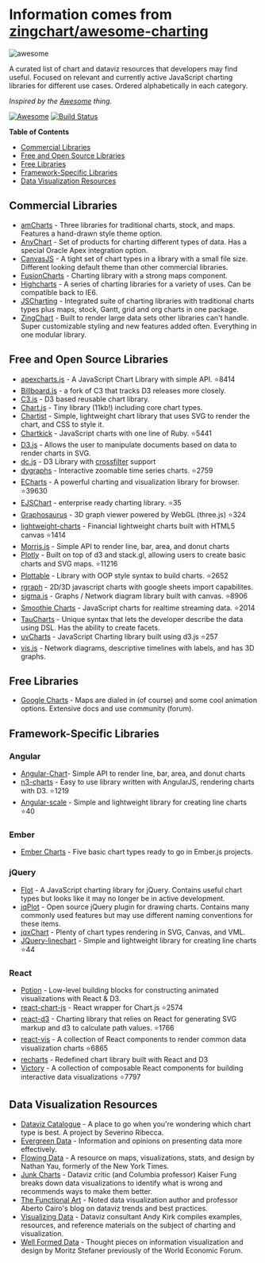 # Information comes from [zingchart/awesome-charting](https://github.com/zingchart/awesome-charting)

<img src="https://cdn.rawgit.com/zingchart/awesome-charting/media/assets/awesome-charting.svg" alt="awesome">

A curated list of chart and dataviz resources that developers may find useful. Focused on relevant and currently active JavaScript charting libraries for different use cases. Ordered alphabetically in each category.

*Inspired by the <a href="https://github.com/sindresorhus/awesome">Awesome</a> thing.*

[![Awesome](https://cdn.rawgit.com/sindresorhus/awesome/d7305f38d29fed78fa85652e3a63e154dd8e8829/media/badge.svg)](https://github.com/sindresorhus/awesome) [![Build Status](https://travis-ci.org/zingchart/awesome-charting.svg?branch=master)](https://travis-ci.org/zingchart/awesome-charting)

**Table of Contents**
*  [Commercial Libraries](#commercial-libraries)
*  [Free and Open Source Libraries](#free-and-open-source-libraries)
*  [Free Libraries](#free-libraries)
*  [Framework-Specific Libraries](#framework-specific-libraries)
*  [Data Visualization Resources](#data-visualization-resources)

## Commercial Libraries
* [amCharts](https://www.amcharts.com/) - Three libraries for traditional charts, stock, and maps. Features a hand-drawn style theme option.
* [AnyChart](http://www.anychart.com/) - Set of products for charting different types of data. Has a special Oracle Apex integration option.
* [CanvasJS](http://canvasjs.com/) - A tight set of chart types in a library with a small file size. Different looking default theme than other commercial libraries.
* [FusionCharts](http://www.fusioncharts.com/) - Charting library with a strong maps component.
* [Highcharts](http://www.highcharts.com/) - A series of charting libraries for a variety of uses. Can be compatible back to IE6.
* [JSCharting](https://JSCharting.com/) - Integrated suite of charting libraries with traditional charts types plus maps, stock, Gantt, grid and org charts in one package.
* [ZingChart](http://www.zingchart.com) - Built to render large data sets other libraries can't handle. Super customizable styling and new features added often. Everything in one modular library.

## Free and Open Source Libraries
* [apexcharts.js](https://github.com/apexcharts/apexcharts.js) - A JavaScript Chart Library with simple API. :star:8414
* [Billboard.js](https://naver.github.io/billboard.js/) - a fork of C3 that tracks D3 releases more closely.
* [C3.js](http://c3js.org/) - D3 based reusable chart library.
* [Chart.js](http://www.chartjs.org/) - Tiny library (11kb!) including core chart types.
* [Chartist](https://gionkunz.github.io/chartist-js/) - Simple, lightweight chart library that uses SVG to render the chart, and CSS to style it.
* [Chartkick](https://github.com/ankane/chartkick) - JavaScript charts with one line of Ruby. :star:5441
* [D3.js](https://d3js.org/) - Allows the user to manipulate documents based on data to render charts in SVG.
* [dc.js](https://dc-js.github.io/dc.js/) - D3 Library with [crossfilter](http://square.github.io/crossfilter/) support
* [dygraphs](https://github.com/danvk/dygraphs) - Interactive zoomable time series charts. :star:2759
* [ECharts](https://github.com/ecomfe/echarts) - A powerful charting and visualization library for browser. :star:39630
* [EJSChart](https://github.com/EmpriseCorporation/EJSCharts) - enterprise ready charting library. :star:35
* [Graphosaurus](https://github.com/frewsxcv/graphosaurus) - 3D graph viewer powered by WebGL (three.js) :star:324
* [lightweight-charts](https://github.com/tradingview/lightweight-charts) - Financial lightweight charts built with HTML5 canvas :star:1414
* [Morris.js](http://morrisjs.github.io/morris.js) - Simple API to render line, bar, area, and donut charts
* [Plotly](https://github.com/plotly/plotly.js) - Built on top of d3 and stack.gl, allowing users to create basic charts and SVG maps. :star:11216
* [Plottable](https://github.com/palantir/plottable) - Library with OOP style syntax to build charts. :star:2652
* [rgraph](http://www.rgraph.net/) - 2D/3D javascript charts with google sheets import capabilites.
* [sigma.js](https://github.com/jacomyal/sigma.js) - Graphs / Network diagram library built with canvas. :star:8906
* [Smoothie Charts](https://github.com/joewalnes/smoothie) - JavaScript charts for realtime streaming data. :star:2014
* [TauCharts](https://www.taucharts.com/) - Unique syntax that lets the developer describe the data using DSL. Has the ability to create facets.
* [uvCharts](https://github.com/imaginea/uvCharts) - JavaScript Charting library built using d3.js :star:257
* [vis.js](http://visjs.org/) - Network diagrams, descriptive timelines with labels, and has 3D graphs.

## Free Libraries
* [Google Charts](https://developers.google.com/chart/) - Maps are dialed in (of course) and some cool animation options. Extensive docs and use community (forum).

## Framework-Specific Libraries
### Angular
* [Angular-Chart](http://jtblin.github.io/angular-chart.js)- Simple API to render line, bar, area, and donut charts
* [n3-charts](https://github.com/n3-charts/line-chart) - Easy to use library written with AngularJS, rendering charts with D3. :star:1219
* [Angular-scale](https://github.com/kirillstepkin/scale) - Simple and lightweight library for creating line charts :star:40

### Ember
* [Ember Charts](http://addepar.github.io/ember-charts/#/overview) - Five basic chart types ready to go in Ember.js projects.

### jQuery
* [Flot](http://www.flotcharts.org/) - A JavaScript charting library for jQuery. Contains useful chart types but looks like it may no longer be in active development.
* [jqPlot](http://www.jqplot.com) - Open source jQuery plugin for drawing charts. Contains many commonly used features but may use different naming conventions for these items.
* [jqxChart](http://www.jqwidgets.com/jquery-widgets-documentation/documentation/jqxchart/jquery-chart-getting-started.htm) - Plenty of chart types rendering in SVG, Canvas, and VML.
* [JQuery-linechart](https://github.com/kirillstepkin/jquery-linechart) - Simple and lightweight library for creating line charts :star:44

### React
* [Potion](http://numberpicture.com/build) - Low-level building blocks for constructing animated visualizations with React & D3.
* [react-chart-js](https://github.com/jerairrest/react-chartjs-2) - React wrapper for Chart.js :star:2574
* [react-d3](https://github.com/esbullington/react-d3) - Charting library that relies on React for generating SVG markup and d3 to calculate path values. :star:1766
* [react-vis](https://github.com/uber-common/react-vis) - A collection of React components to render common data visualization charts :star:6865
* [recharts](http://recharts.org) - Redefined chart library built with React and D3
* [Victory](https://github.com/FormidableLabs/victory) - A collection of composable React components for building interactive data visualizations :star:7797

## Data Visualization Resources
* [Dataviz Catalogue](http://datavizcatalogue.com) - A place to go when you're wondering which chart type is best. A project by Severino Ribecca.
* [Evergreen Data](http://stephanieevergreen.com) - Information and opinions on presenting data more effectively.
* [Flowing Data](http://flowingdata.com) - A resource on maps, visualizations, stats, and design by Nathan Yau, formerly of the New York Times.
* [Junk Charts](http://junkcharts.typepad.com) - Dataviz critic (and Columbia professor) Kaiser Fung breaks down data visualizations to identify what is wrong and recommends ways to make them better.
* [The Functional Art](http://www.thefunctionalart.com) - Noted data visualization author and professor Aberto Cairo's blog on dataviz trends and best practices.
* [Visualizing Data](http://www.visualisingdata.com) - Dataviz consultant Andy Kirk compiles examples, resources, and reference materials on the subject of charting and visualization.
* [Well Formed Data](http://well-formed-data.net/archives/1210/little-boxes) - Thought pieces on information visualization and design by Moritz Stefaner previously of the World Economic Forum.


